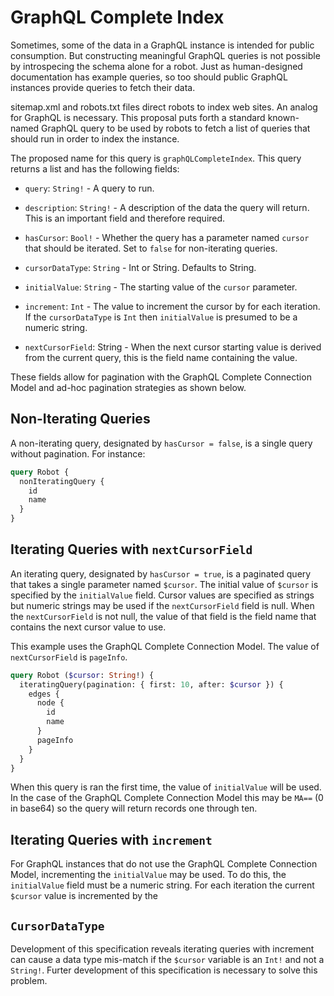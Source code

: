 GraphQL Complete Index
======================


Sometimes, some of the data in a GraphQL instance is intended for public consumption.  But constructing meaningful GraphQL queries is not possible by introspecing the schema alone for a robot.  Just as human-designed documentation has example queries, so too should public GraphQL instances provide queries to fetch their data.

sitemap.xml and robots.txt files direct robots to index web sites.  An analog for GraphQL is necessary.  This proposal puts forth a standard known-named GraphQL query to be used by robots to fetch a list of queries that should run in order to index the instance.

The proposed name for this query is `graphQLCompleteIndex`.  This query returns a list and has the following fields:

* `query`: `String!` - A query to run.

* `description`: `String!` - A description of the data the query will return.  This is an important field and therefore required.  

* `hasCursor`: `Bool!` - Whether the query has a parameter named `cursor` that should be iterated.  Set to `false` for non-iterating queries.

* `cursorDataType`: `String` - Int or String.  Defaults to String.
  
* `initialValue`: `String` - The starting value of the `cursor` parameter.  
  
* `increment`: `Int` - The value to increment the cursor by for each iteration.  If the `cursorDataType` is `Int` then `initialValue` is presumed to be a numeric string. 
  
* `nextCursorField`: String - When the next cursor starting value is derived from the current query, this is the field name containing the value.
  
These fields allow for pagination with the GraphQL Complete Connection Model and ad-hoc pagination strategies as shown below.


Non-Iterating Queries
---------------------

A non-iterating query, designated by `hasCursor = false`, is a single query without pagination.  For instance:

```graphql
query Robot {
  nonIteratingQuery {
    id
    name
  }
}
```


Iterating Queries with `nextCursorField`
----------------------------------------

An iterating query, designated by `hasCursor = true`, is a paginated query that takes a single parameter named `$cursor`.  The initial value of `$cursor` is specified by the `initialValue` field.  Cursor values are specified as strings but numeric strings may be used if the `nextCursorField` field is null.  When the `nextCursorField` is not null, the value of that field is the field name that contains the next cursor value to use.

This example uses the GraphQL Complete Connection Model.  The value of `nextCursorField` is `pageInfo`.

```graphql
query Robot ($cursor: String!) {
  iteratingQuery(pagination: { first: 10, after: $cursor }) {
    edges {
      node {
        id
        name
      }
      pageInfo
    }
  }
}
```

When this query is ran the first time, the value of `initialValue` will be used.  In the case of the GraphQL Complete Connection Model this may be `MA==` (0 in base64) so the query will return records one through ten.  


Iterating Queries with `increment`
----------------------------------

For GraphQL instances that do not use the GraphQL Complete Connection Model, incrementing the `initialValue` may be used.  To do this, the `initialValue` field must be a numeric string.  For each iteration the current `$cursor` value is incremented by the 


`CursorDataType`
----------------

Development of this specification reveals iterating queries with increment can cause a data type mis-match if the `$cursor` variable is an `Int!` and not a `String!`.  Furter development of this specification is necessary to solve this problem.